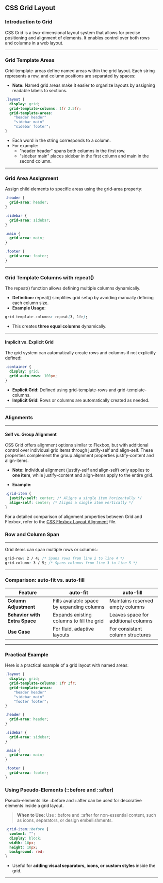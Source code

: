 ## CSS Grid Layout

### Introduction to Grid

<span class="emphasis">CSS Grid</span> is a two-dimensional layout system that allows for precise positioning and alignment of elements. It enables control over both rows and columns in a web layout.

---

### Grid Template Areas

Grid-template-areas define named areas within the grid layout. Each string represents a row, and column positions are separated by spaces:

- **Note:** Named grid areas make it easier to organize layouts by assigning readable labels to sections.

```css
.layout {
  display: grid;
  grid-template-columns: 1fr 2.5fr;
  grid-template-areas:
    "header header"
    "sidebar main"
    "sidebar footer";
}
```

- Each word in the string corresponds to a column.
- For example:
  - "header header" spans both columns in the first row.
  - "sidebar main" places sidebar in the first column and main in the second column.

---

### Grid Area Assignment

Assign child elements to specific areas using the grid-area property:

```css
.header {
  grid-area: header;
}

.sidebar {
  grid-area: sidebar;
}

.main {
  grid-area: main;
}

.footer {
  grid-area: footer;
}
```

---

### Grid Template Columns with repeat()

The repeat() function allows defining multiple columns dynamically.

- **Definition:** repeat() simplifies grid setup by avoiding manually defining each column size.
- **Example Usage:**

```css
grid-template-columns: repeat(3, 1fr);
```

- This creates **three equal columns** dynamically.

---

#### Implicit vs. Explicit Grid

The grid system can automatically create rows and columns if not explicitly defined:

```css
.container {
  display: grid;
  grid-auto-rows: 100px;
}
```

- **Explicit Grid**: Defined using grid-template-rows and grid-template-columns.
- **Implicit Grid**: Rows or columns are automatically created as needed.

---

### Alignments

---

#### Self vs. Group Alignment

CSS Grid offers alignment options similar to Flexbox, but with additional control over individual grid items through justify-self and align-self. These properties complement the group alignment properties justify-content and align-items.

- **Note:** Individual alignment (justify-self and align-self) only applies to **one item**, while justify-content and align-items apply to the entire grid.

- **Example:**

```css
.grid-item {
  justify-self: center; /* Aligns a single item horizontally */
  align-self: center; /* Aligns a single item vertically */
}
```

For a detailed comparison of alignment properties between Grid and Flexbox, refer to the [CSS Flexbox Layout Alignment](/css/basics/layouts/flexbox#comparison-flexbox-vs-grid-alignment) file.

### Row and Column Span

---

Grid items can span multiple rows or columns:

```css
grid-row: 2 / 4; /* Spans rows from line 2 to line 4 */
grid-column: 3 / 5; /* Spans columns from line 3 to line 5 */
```

---

### Comparison: auto-fit vs. auto-fill

<table class="notesTable">
    <thead>
        <tr class="tableHeader">
            <th class="tableCellHeader">Feature</th>
            <th class="tableCellHeader">auto-fit</th>
            <th class="tableCellHeader">auto-fill</th>
        </tr>
    </thead>
    <tbody>
        <tr class="tableRow">
            <td class="tableCell"><strong>Column Adjustment</strong></td>
            <td class="tableCell">Fills available space by expanding columns</td>
            <td class="tableCell">Maintains reserved empty columns</td>
        </tr>
        <tr class="tableRow">
            <td class="tableCell"><strong>Behavior with Extra Space</strong></td>
            <td class="tableCell">Expands existing columns to fill the grid</td>
            <td class="tableCell">Leaves space for additional columns</td>
        </tr>
        <tr class="tableRow">
            <td class="tableCell"><strong>Use Case</strong></td>
            <td class="tableCell">For fluid, adaptive layouts</td>
            <td class="tableCell">For consistent column structures</td>
        </tr>
    </tbody>
</table>

---

### Practical Example

Here is a practical example of a grid layout with named areas:

```css
.layout {
  display: grid;
  grid-template-columns: 1fr 2fr;
  grid-template-areas:
    "header header"
    "sidebar main"
    "footer footer";
}

.header {
  grid-area: header;
}

.sidebar {
  grid-area: sidebar;
}

.main {
  grid-area: main;
}

.footer {
  grid-area: footer;
}
```

### Using Pseudo-Elements (::before and ::after)

Pseudo-elements like ::before and ::after can be used for decorative elements inside a grid layout.

> **When to Use:** Use ::before and ::after for non-essential content, such as icons, separators, or design embellishments.

```css
.grid-item::before {
  content: "";
  display: block;
  width: 10px;
  height: 10px;
  background: red;
}
```

- Useful for **adding visual separators, icons, or custom styles** inside the grid.

---
